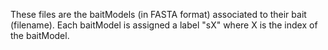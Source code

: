 These files are the baitModels (in FASTA format) associated to their bait (filename).
Each baitModel is assigned a label "sX" where X is the index of the baitModel.
